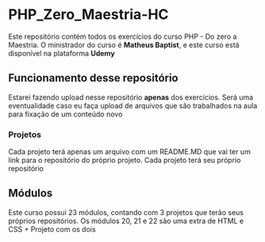 ﻿# PHP_Zero_Maestria-HC

Este repositório contém todos os exercícios do curso PHP - Do zero a Maestria. O ministrador do curso é **Matheus Baptist**, e este curso está disponível na plataforma **Udemy**

## Funcionamento desse repositório
Estarei fazendo upload nesse repositório **apenas** dos exercícios. Será uma eventualidade caso eu faça upload de arquivos que são trabalhados na aula para fixação de um conteúdo novo

### Projetos
Cada projeto terá apenas um arquivo com um README.MD que vai ter um link para o repositório do próprio projeto. Cada projeto terá seu próprio repositório 

## Módulos
Este curso possui 23 módulos, contando com 3 projetos que terão seus próprios repositórios. Os módulos 20, 21 e 22 são uma extra de HTML e CSS + Projeto com os dois
